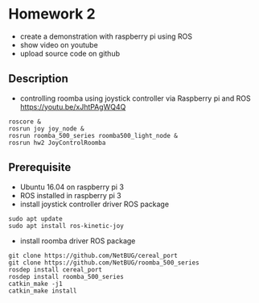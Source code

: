 # Homework 2
* create a demonstration with raspberry pi using ROS
* show video on youtube
* upload source code on github

## Description
* controlling roomba using joystick controller via Raspberry pi and ROS <br />
https://youtu.be/xJhtPAgWQ4Q

```
roscore &
rosrun joy joy_node &
rosrun roomba_500_series roomba500_light_node &
rosrun hw2 JoyControlRoomba
```

## Prerequisite
* Ubuntu 16.04 on raspberry pi 3
* ROS installed in raspberry pi 3
* install joystick controller driver ROS package
```
sudo apt update
sudo apt install ros-kinetic-joy
```
* install roomba driver ROS package
```
git clone https://github.com/NetBUG/cereal_port
git clone https://github.com/NetBUG/roomba_500_series
rosdep install cereal_port
rosdep install roomba_500_series
catkin_make -j1
catkin_make install
 ```
